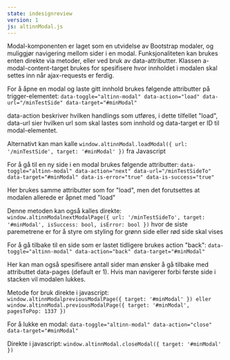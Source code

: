 ```yaml
---
state: indesignreview
version: 1
js: altinnModal.js
---
```


Modal-komponenten er laget som en utvidelse av Bootstrap modaler, og muliggjør navigering mellom sider i en modal.
Funksjonaliteten kan brukes enten direkte via metoder, eller ved bruk av data-attributter. Klassen a-modal-content-target brukes for spesifisere hvor innholdet i modalen skal settes inn når ajax-requests er ferdig.

For å åpne en modal og laste gitt innhold brukes følgende attributter på trigger-elementet:
`data-toggle="altinn-modal" data-action="load" data-url="/minTestSide" data-target="#minModal"`

data-action beskriver hvilken handlings som utføres, i dette tilfellet "load", data-url sier hvilken url som skal lastes som innhold og data-target er ID til modal-elementet.

Alternativt kan man kalle `window.altinnModal.loadModal({ url: '/minTestSide', target: '#minModal' })` fra Javascript



For å gå til en ny side i en modal brukes følgende attributter:
`data-toggle="altinn-modal" data-action="next" data-url="/minTestSideTo" data-target="#minModal" data-is-error="true" data-is-success="true"`

Her brukes samme attributter som for "load", men det forutsettes at modalen allerede er åpnet med "load"

Denne metoden kan også kalles direkte: `window.altinnModalnextModalPage({ url: '/minTestSideTo', target: '#minModal', isSuccess: bool, isError: bool })` hvor de siste paremetrene er for å styre om styling for grønn side eller rød side skal vises

For å gå tilbake til en side som er lastet tidligere brukes action "back":
`data-toggle="altinn-modal" data-action="back" data-target="#minModal"`

Her kan man også spesifisere antall sider man ønsker å gå tilbake med attributtet data-pages (default er 1).
Hvis man navigerer forbi første side i stacken vil modalen lukkes.

Metode for bruk direkte i javascript:
`window.altinnModalpreviousModalPage({ target: '#minModal' }) eller  window.altinnModal.previousModalPage({ target: '#minModal', pagesToPop: 1337 })`



For å lukke en modal:
`data-toggle="altinn-modal" data-action="close" data-target="#minModal"`

Direkte i javascript:
`window.altinnModal.closeModal({ target: '#minModal' })`
